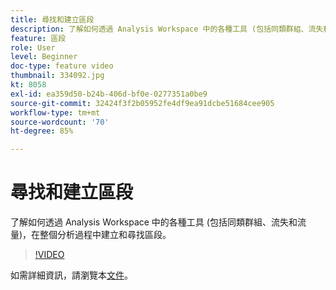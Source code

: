 ```yaml
---
title: 尋找和建立區段
description: 了解如何透過 Analysis Workspace 中的各種工具 (包括同類群組、流失和流量)，在整個分析過程中建立和尋找區段。
feature: 區段
role: User
level: Beginner
doc-type: feature video
thumbnail: 334092.jpg
kt: 8058
exl-id: ea359d50-b24b-406d-bf0e-0277351a0be9
source-git-commit: 32424f3f2b05952fe4df9ea91dcbe51684cee905
workflow-type: tm+mt
source-wordcount: '70'
ht-degree: 85%

---
```


# 尋找和建立區段

了解如何透過 Analysis Workspace 中的各種工具 (包括同類群組、流失和流量)，在整個分析過程中建立和尋找區段。

>[!VIDEO](https://video.tv.adobe.com/v/334092/?quality=12&learn=on)

如需詳細資訊，請瀏覽本[文件](https://experienceleague.adobe.com/docs/analytics/components/segmentation/segmentation-workflow/seg-workflow.html?lang=en)。
